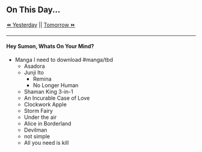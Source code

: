 ## On This Day...

[⏪ Yesterday](2022-01-19) || [Tomorrow ⏩](2022-01-21)

---
#### Hey Sumon, Whats On Your Mind? 
- Manga I need to download #manga/tbd
	- Asadora
	- Junji Ito
		- Remina
		- No Longer Human
	- Shaman King 3-in-1
	- An Incurable Case of Love
	- Clockwork Apple
	- Storm Fairy
	- Under the air
	- Alice in Borderland
	- Devilman
	- not simple
	- All you need is kill


